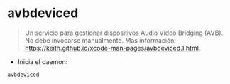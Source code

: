 # avbdeviced

> Un servicio para gestionar dispositivos Audio Video Bridging (AVB).
> No debe invocarse manualmente.
> Más información: <https://keith.github.io/xcode-man-pages/avbdeviced.1.html>.

- Inicia el daemon:

`avbdeviced`
